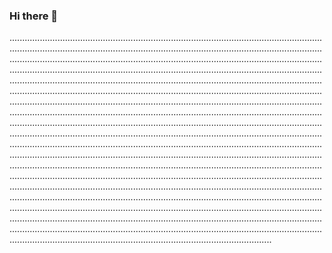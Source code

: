 ### Hi there 👋

............................................................................................................................................................................................................................................................................................................................................................................................................................................................................................................................................................................................................................................................................................................................................................................................................................................................................................................................................................................................................................................................................................................................................................................................................................................................................................................................................................................................................................................................................................................................................................................................................................................................................................................................................................................................................................................................................................................................................................................................................................................................................................................................................................................................................................................................................................................................................................................................................................................................................................................................................................